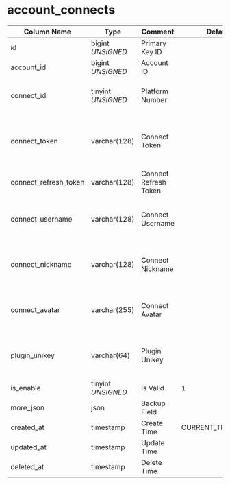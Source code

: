 # account_connects

| Column Name | Type | Comment | Default | Null | Remark |
| --- | --- | --- | --- | --- | --- |
| id | bigint *UNSIGNED* | Primary Key ID |  | NO | Auto Increment |
| account_id | bigint *UNSIGNED* | Account ID |  | NO | Related field [accounts->id](accounts.md) |
| connect_id | tinyint *UNSIGNED* | Platform Number |  | NO | Related configuration [connects](../../database/dictionary/connects.md) key value |
| connect_token | varchar(128) | Connect Token |  | NO | **Unique**<br>For example: WeChat openid or GitHub Token |
| connect_refresh_token | varchar(128) | Connect Refresh Token |  | YES |  |
| connect_username | varchar(128) | Connect Username |  | YES | Platform username, leave empty if not available |
| connect_nickname | varchar(128) | Connect Nickname |  | NO | Platform nickname, use platform name if not available |
| connect_avatar | varchar(255) | Connect Avatar |  | YES | Platform avatar URL, leave empty if not available |
| plugin_unikey | varchar(64) | Plugin Unikey |  | NO | Related field [plugins->unikey](../plugins/plugins.md)<br>Created by which plugin  |
| is_enable | tinyint *UNSIGNED* | Is Valid | 1 | NO | 0.Invalid / 1.Valid |
| more_json | json | Backup Field |  | YES |  |
| created_at | timestamp | Create Time | CURRENT_TIMESTAMP | NO |  |
| updated_at | timestamp | Update Time |  | YES |  |
| deleted_at | timestamp | Delete Time |  | YES |  |

